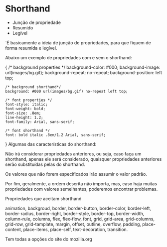 
# Shorthand 

* Junção de propriedade 
* Resumido 
* Legível 

`É basicamente a ideia de junção de propriedades, para que fiquem de forma resumida e legível.

Abaixo um exemplo de propriedades com e sem o shorthand:

{
    /* background properties */
    background-color: #000;
    background-image: url(images/bg.gif);
    background-repeat: no-repeat;
    background-position: left top;

    /* background shorthand*/
    background: #000 url(images/bg.gif) no-repeat left top;

    /* font properties */
    font-style: italic;
    font-weight: bold;
    font-size: .8em;
    line-height: 1.2;
    font-family: Arial, sans-serif;

    /* font shorthand */ 
    font: bold italic .8em/1.2 Arial, sans-serif;
}
Algumas das características do shorthand:

Não irá considerar propriedades anteriores, ou seja, caso faça um shorthand, apenas ele será considerado, quaisquer propriedades anteriores serão substituídas pelas do shorthand.

Os valores que não forem especificados irão assumir o valor padrão.

Por fim, geralmente, a ordem descrita não importa, mas, caso haja muitas propriedades com valores semelhantes, poderemos encontrar problemas.



Propriedades que aceitam shorthand

animation, backgroud, border, border-button, border-color, border-left, border-radius, border-right, border-style, border-top, border-width, column-rule, columns, flex, flex-flow, font, grid, grid-area, grid-columns, grid-row, grid-tamplate, margin, offset, outline, overflow, padding, place-content, place-items, place-self, text-decoration, transition. 

Tem todas a opções do site do mozilla.org